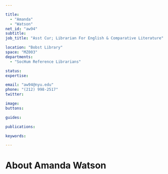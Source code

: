 ```yaml
---

title:
  - "Amanda"
  - "Watson"
net_id: "aw94"
subtitle: 
job_title: "Asst Cur; Librarian For English & Comparative Literature"

location: "Bobst Library"
space: "MZ003"
departments:
  - "SocHum Reference Librarians"

status: 
expertise:

email: "aw94@nyu.edu"
phone: "(212) 998-2517"
twitter: 

image: 
buttons:

guides:

publications:

keywords:

---
```


# About Amanda Watson


